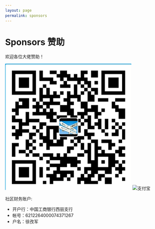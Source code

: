 ```yaml
---
layout: page
permalink: sponsors
---
```


# Sponsors 赞助

欢迎各位大佬赞助！

<img src="/images/alipayimg.jpg" alt="扫码支持" title="扫一扫" />


<img src="/images/wechat.jpg" alt="支付宝" />



社区财务账户:

 * 开户行：中国工商银行西丽支行
 * 帐号：6212264000074371267
 * 户名：徐孜军
